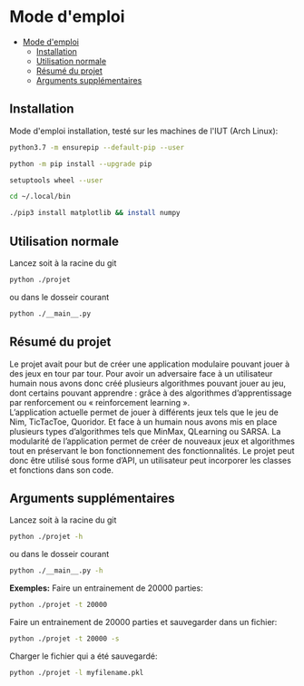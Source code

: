# Mode d'emploi
- [Mode d'emploi](#mode-demploi)
  - [Installation](#installation)
  - [Utilisation normale](#utilisation-normale)
  - [Résumé du projet](#r%c3%a9sum%c3%a9-du-projet)
  - [Arguments supplémentaires](#arguments-suppl%c3%a9mentaires)

## Installation
Mode d'emploi installation, testé sur les machines de l'IUT (Arch Linux):
```bash
python3.7 -m ensurepip --default-pip --user
```
```bash
python -m pip install --upgrade pip
```
```bash
setuptools wheel --user
```
```bash
cd ~/.local/bin
```
```bash
./pip3 install matplotlib && install numpy
```
## Utilisation normale
Lancez soit à la racine du git
```bash
python ./projet
```
ou dans le dosseir courant
```bash
python ./__main__.py
```
## Résumé du projet
Le projet avait pour but de créer une application modulaire pouvant jouer à des jeux en tour par tour. Pour avoir un adversaire face à un utilisateur humain nous avons donc créé plusieurs algorithmes pouvant jouer au jeu, dont certains pouvant apprendre : grâce à des algorithmes d’apprentissage par renforcement ou « reinforcement learning ».  
L’application actuelle permet de jouer à différents jeux tels que le jeu de Nim, TicTacToe, Quoridor. Et face à un humain nous avons mis en place plusieurs types d’algorithmes tels que MinMax, QLearning  ou SARSA.
La modularité de l’application permet de créer de nouveaux jeux et algorithmes tout en préservant le bon fonctionnement des fonctionnalités. Le projet peut donc être utilisé sous forme d’API, un utilisateur peut incorporer les classes et fonctions dans son code.

## Arguments supplémentaires
Lancez soit à la racine du git
```bash
python ./projet -h
```
ou dans le dosseir courant
```bash
python ./__main__.py -h
```
__Exemples:__
Faire un entrainement de 20000 parties:
```bash
python ./projet -t 20000
```
Faire un entrainement de 20000 parties et sauvegarder dans un fichier:
```bash
python ./projet -t 20000 -s
```
Charger le fichier qui a été sauvegardé:
```bash
python ./projet -l myfilename.pkl
```